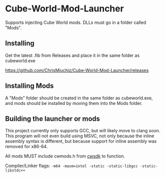 # Cube-World-Mod-Launcher

Supports injecting Cube World mods. DLLs must go in a folder called "Mods".

## Installing
Get the latest .fib from Releases and place it in the same folder as cubeworld.exe

https://github.com/ChrisMiuchiz/Cube-World-Mod-Launcher/releases

## Installing Mods
A "Mods" folder should be created in the same folder as cubeworld.exe, and mods should be installed by moving them into the Mods folder.

## Building the launcher or mods
This project currently only supports GCC, but will likely move to clang soon. This program will not even build using MSVC, not only because the inline assembly syntax is different, but because support for inline assembly was removed for x86-64.

All mods MUST include cwmods.h from [cwsdk](https://github.com/ChrisMiuchiz/CWSDK) to function.

Compiler/Linker flags: `-m64 -masm=intel -static -static-libgcc -static-libstdc++`
